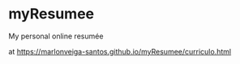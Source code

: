 # myResumee
My personal online resumée

at https://marlonveiga-santos.github.io/myResumee/curriculo.html
